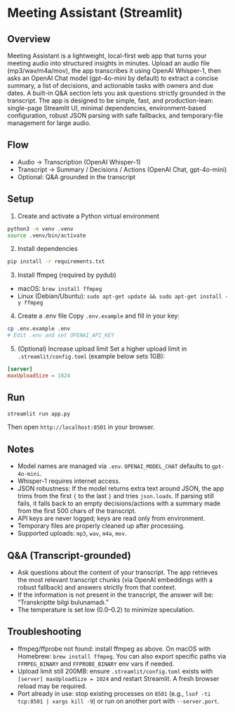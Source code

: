 # Meeting Assistant (Streamlit)

## Overview
Meeting Assistant is a lightweight, local-first web app that turns your meeting audio into structured insights in minutes. Upload an audio file (mp3/wav/m4a/mov), the app transcribes it using OpenAI Whisper-1, then asks an OpenAI Chat model (gpt-4o-mini by default) to extract a concise summary, a list of decisions, and actionable tasks with owners and due dates. A built-in Q&A section lets you ask questions strictly grounded in the transcript. The app is designed to be simple, fast, and production-lean: single-page Streamlit UI, minimal dependencies, environment-based configuration, robust JSON parsing with safe fallbacks, and temporary-file management for large audio.

## Flow
- Audio → Transcription (OpenAI Whisper-1)
- Transcript → Summary / Decisions / Actions (OpenAI Chat, gpt-4o-mini)
- Optional: Q&A grounded in the transcript

## Setup
1) Create and activate a Python virtual environment
```bash
python3 -m venv .venv
source .venv/bin/activate
```

2) Install dependencies
```bash
pip install -r requirements.txt
```

3) Install ffmpeg (required by pydub)
- macOS: `brew install ffmpeg`
- Linux (Debian/Ubuntu): `sudo apt-get update && sudo apt-get install -y ffmpeg`

4) Create a .env file
Copy `.env.example` and fill in your key:
```bash
cp .env.example .env
# Edit .env and set OPENAI_API_KEY
```

5) (Optional) Increase upload limit
Set a higher upload limit in `.streamlit/config.toml` (example below sets 1GB):
```toml
[server]
maxUploadSize = 1024
```

## Run
```bash
streamlit run app.py
```
Then open `http://localhost:8501` in your browser.

## Notes
- Model names are managed via `.env`. `OPENAI_MODEL_CHAT` defaults to `gpt-4o-mini`.
- Whisper-1 requires internet access.
- JSON robustness: If the model returns extra text around JSON, the app trims from the first `{` to the last `}` and tries `json.loads`. If parsing still fails, it falls back to an empty decisions/actions with a summary made from the first 500 chars of the transcript.
- API keys are never logged; keys are read only from environment.
- Temporary files are properly cleaned up after processing.
- Supported uploads: `mp3`, `wav`, `m4a`, `mov`.

## Q&A (Transcript-grounded)
- Ask questions about the content of your transcript. The app retrieves the most relevant transcript chunks (via OpenAI embeddings with a robust fallback) and answers strictly from that context.
- If the information is not present in the transcript, the answer will be: “Transkriptte bilgi bulunamadı.”
- The temperature is set low (0.0–0.2) to minimize speculation.

## Troubleshooting
- ffmpeg/ffprobe not found: install ffmpeg as above. On macOS with Homebrew: `brew install ffmpeg`. You can also export specific paths via `FFMPEG_BINARY` and `FFPROBE_BINARY` env vars if needed.
- Upload limit still 200MB: ensure `.streamlit/config.toml` exists with `[server] maxUploadSize = 1024` and restart Streamlit. A fresh browser reload may be required.
- Port already in use: stop existing processes on `8501` (e.g., `lsof -ti tcp:8501 | xargs kill -9`) or run on another port with `--server.port`.
